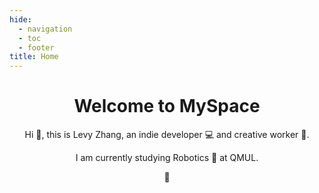 ```yaml
---
hide:
  - navigation
  - toc
  - footer
title: Home
---
```


<center>
  <h1><b>Welcome to MySpace</b></h1>
  <p>Hi 👋, this is Levy Zhang, an indie developer 💻 and creative worker 🎨.</p>
  <p>I am currently studying Robotics 🤖 at QMUL.</p>
  <p>🖤</p>
</center>


